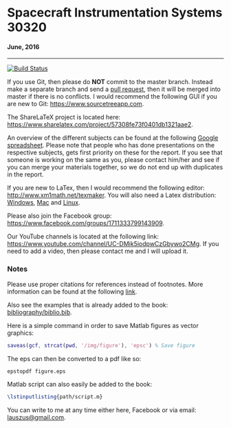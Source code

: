 # Spacecraft Instrumentation Systems 30320
#### June, 2016
_________
[![Build Status](https://travis-ci.com/Lauszus/SpacecraftInstrumentationSystems30320.svg?token=ppc6rHRAs23cjxNFyjc1&branch=master)](https://travis-ci.com/Lauszus/SpacecraftInstrumentationSystems30320)

If you use Git, then please do __NOT__ commit to the master branch. Instead make a separate branch and send a [pull request](https://help.github.com/articles/using-pull-requests), then it will be merged into master if there is no conflicts. I would recommend the following GUI if you are new to Git: <https://www.sourcetreeapp.com>.

The ShareLaTeX project is located here: <https://www.sharelatex.com/project/57308fe73f0401db1321aae2>.

An overview of the different subjects can be found at the following [Google spreadsheet](https://docs.google.com/spreadsheets/d/1nXihh6wFuoOudE7xgI5fpLbBgiGJ6B4esyN-JFeMGO0). Please note that people who has done presentations on the respective subjects, gets first priority on these for the report. If you see that someone is working on the same as you, please contact him/her and see if you can merge your materials together, so we do not end up with duplicates in the report.

If you are new to LaTex, then I would recommend the following editor: <http://www.xm1math.net/texmaker>. You will also need a Latex distribution: [Windows](http://miktex.org), [Mac](https://tug.org/mactex) and [Linux](http://www.tug.org/texlive).

Please also join the Facebook group: <https://www.facebook.com/groups/1711333799143909>.

Our YouTube channels is located at the following link: <https://www.youtube.com/channel/UC-DMik5iodpwCzGbywo2CMg>. If you need to add a video, then please contact me and I will upload it.

### Notes

Please use proper citations for references instead of footnotes. More information can be found at the following [link](https://www.sharelatex.com/learn/Bibliography_management_with_natbib).

Also see the examples that is already added to the book: [bibliography/biblio.bib](bibliography/biblio.bib).

Here is a simple command in order to save Matlab figures as vector graphics:

```matlab
saveas(gcf, strcat(pwd, '/img/figure'), 'epsc') % Save figure
```

The eps can then be converted to a pdf like so:

```bash
epstopdf figure.eps
```

Matlab script can also easily be added to the book:

```latex
\lstinputlisting{path/script.m}
```

You can write to me at any time either here, Facebook or via email: <lauszus@gmail.com>.
